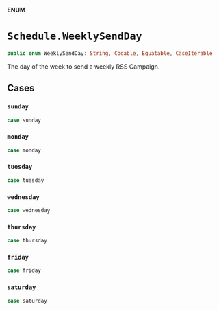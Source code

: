 **ENUM**

# `Schedule.WeeklySendDay`

```swift
public enum WeeklySendDay: String, Codable, Equatable, CaseIterable
```

The day of the week to send a weekly RSS Campaign.

## Cases
### `sunday`

```swift
case sunday
```

### `monday`

```swift
case monday
```

### `tuesday`

```swift
case tuesday
```

### `wednesday`

```swift
case wednesday
```

### `thursday`

```swift
case thursday
```

### `friday`

```swift
case friday
```

### `saturday`

```swift
case saturday
```
